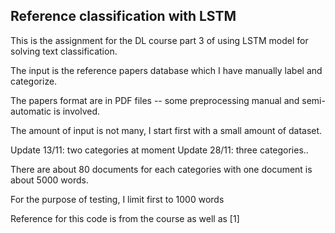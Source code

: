 ## **Reference classification with LSTM**

This is the assignment for the DL course part 3 of using LSTM model for solving text classification.

The input is the reference papers database which I have manually label and categorize.

The papers format are in PDF files -- some preprocessing manual and semi-automatic is involved.

The amount of input is not many, I start first with a small amount of dataset.

Update 13/11: two categories at moment Update 28/11: three categories..

There are about 80 documents for each categories with one document is about 5000 words.

For the purpose of testing, I limit first to 1000 words

Reference for this code is from the course as well as [1]